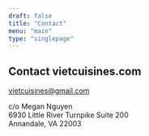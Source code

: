 ```yaml
---
draft: false
title: "Contact"
menu: "main"
type: "singlepage"
---
```


## Contact vietcuisines.com


vietcuisines@gmail.com

c/o Megan Nguyen  
6930 Little River Turnpike Suite 200  
Annandale, VA 22003  
